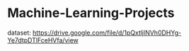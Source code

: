 # Machine-Learning-Projects
dataset: https://drive.google.com/file/d/1pQxtljlNVh0DHYg-Ye7dtpDTlFceHVfa/view
